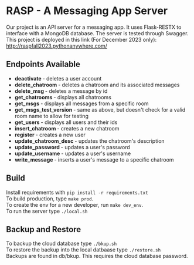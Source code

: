 # RASP - A Messaging App Server
Our project is an API server for a messaging app. It uses Flask-RESTX
to interface with a MongoDB database. The server is tested through Swagger.<br>
This project is deployed in this link (For December 2023 only): <br>
http://raspfall2023.pythonanywhere.com/


## Endpoints Available
<ul>
 <li><strong> deactivate </strong> - deletes a user account</li>
 <li><strong> delete_chatroom </strong> - deletes a chatroom and its associated messages</li>
 <li><strong> delete_msg </strong> - deletes a message by id</li>
 <li><strong> get_chatrooms </strong> - displays all chatrooms</li>
 <li><strong> get_msgs </strong> - displays all messages from a specific room</li>
 <li><strong> get_msgs_test_version </strong> - same as above, but doesn't check for a valid room name to allow for testing</li>
 <li><strong> get_users </strong> - displays all users and their ids</li>
 <li><strong> insert_chatroom </strong> - creates a new chatroom</li>
 <li><strong> register </strong> - creates a new user</li>
 <li><strong> update_chatroom_desc </strong> - updates the chatroom's description</li>
 <li><strong> update_password </strong> - updates a user's password</li>
 <li><strong> update_username </strong> - updates a user's username</li>
 <li><strong> write_message </strong> - inserts a user's message to a specific chatroom</li>
</ul>


## Build
Install requirements with `pip install -r requirements.txt` <br>
To build production, type `make prod`. <br>
To create the env for a new developer, run `make dev_env`. <br>
To run the server type `./local.sh` <br>

## Backup and Restore
To backup the cloud database type `./bkup.sh` <br>
To restore the backup into the local datbaase type `./restore.sh` <br>
Backups are found in db/bkup. This requires the cloud database password.
